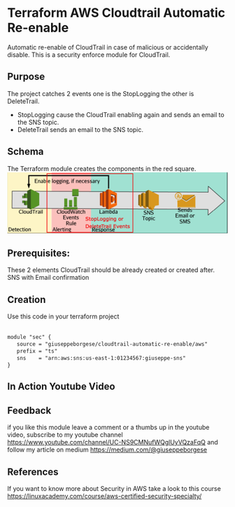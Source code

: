 # Terraform AWS Cloudtrail Automatic Re-enable
Automatic re-enable of CloudTrail in case of malicious or accidentally disable. 
This is a security enforce module for CloudTrail.

## Purpose 
The project catches 2 events one is the StopLogging the other is DeleteTrail.
* StopLogging cause the CloudTrail enabling again and sends an email to the SNS topic.
* DeleteTrail sends an email to the SNS topic.

## Schema
The Terraform module creates the components in the red square.
![schema](https://raw.githubusercontent.com/giuseppeborgese/terraform-aws-cloudtrail-automatic-re-enable/master/img/schema.png)


## Prerequisites:
These 2 elements 
CloudTrail should be already created or created after.
SNS with Email confirmation 

## Creation
Use this code in your terraform project 

``` hcl

module "sec" {
   source = "giuseppeborgese/cloudtrail-automatic-re-enable/aws"
   prefix = "ts"
   sns    = "arn:aws:sns:us-east-1:01234567:giuseppe-sns"
}
```


## In Action Youtube Video


## Feedback
if you like this module leave a comment or a thumbs up in the youtube video, subscribe to my youtube channel https://www.youtube.com/channel/UC-NS9CMNufWQglUyVQzaFqQ and follow my article on medium https://medium.com/@giuseppeborgese 

## References
If you want to know more about Security in AWS take a look to this course https://linuxacademy.com/course/aws-certified-security-specialty/ 
